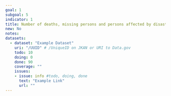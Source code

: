 ```yaml
---
goal: 1
subgoal: 5
indicator: 1
title: Number of deaths, missing persons and persons affected by disaster per 100,000 people*
new: No
notes:
datasets:
  - dataset: "Example Dataset"
    uri: "/UUID" # /UniqueID on JKAN or URI to Data.gov
    todo: 10
    doing: 0
    done: 90
    coverage: ""
    issues:
    - issue: info #todo, doing, done
      text: "Example Link"
      url: ""
---
```

